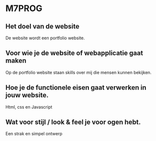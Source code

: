 # M7PROG


## Het doel van de website
De website wordt een portfolio website.

## Voor wie je de website of webapplicatie gaat maken
Op de portfolio website staan skills over mij die mensen kunnen bekijken.

## Hoe je de functionele eisen gaat verwerken in jouw website.
Html, css en Javascript

## Wat voor stijl / look & feel je voor ogen hebt.
Een strak en simpel ontwerp
